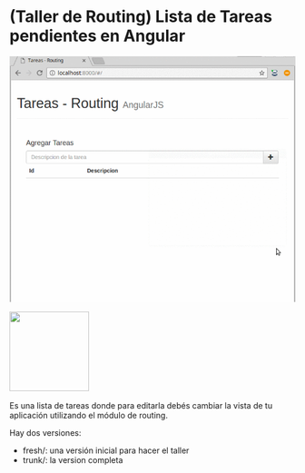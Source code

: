 # (Taller de Routing) Lista de Tareas pendientes en Angular

![video](video/demo.gif)

<img src="https://cloud.githubusercontent.com/assets/4549002/17751553/fa4e9aaa-649d-11e6-8593-5808b2c57611.png" height="140px" width="140px"></img>

Es una lista de tareas donde para editarla debés cambiar la vista de tu aplicación utilizando el módulo de routing.

Hay dos versiones:

* fresh/: una versión inicial para hacer el taller
* trunk/: la version completa
